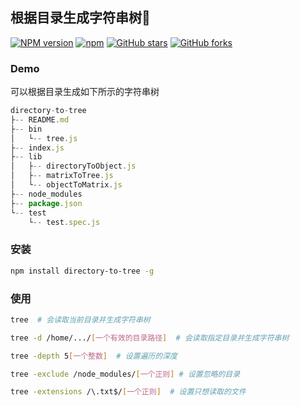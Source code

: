 ## 根据目录生成字符串树🌲

[![NPM version](https://img.shields.io/npm/v/directory-to-tree.svg?style=flat)](https://npmjs.org/package/yumu)
[![npm](https://img.shields.io/npm/dt/directory-to-tree.svg)](https://npmjs.org/package/yumu)
[![GitHub stars](https://img.shields.io/github/stars/dushao103500/directory-to-tree.svg?style=social&label=Star)](https://github.com/dushao103500/directory-to-tree)
[![GitHub forks](https://img.shields.io/github/forks/dushao103500/directory-to-tree.svg?style=social&label=Fork)](https://github.com/dushao103500/directory-to-tree)

### Demo
可以根据目录生成如下所示的字符串树
```javascript
directory-to-tree
├-- README.md
├-- bin
│   └-- tree.js
├-- index.js
├-- lib
│   ├-- directoryToObject.js
│   ├-- matrixToTree.js
│   └-- objectToMatrix.js
├-- node_modules
├-- package.json
└-- test
    └-- test.spec.js
```

### 安装

```bash
npm install directory-to-tree -g
```

### 使用

```bash
tree  # 会读取当前目录并生成字符串树

tree -d /home/.../[一个有效的目录路径]  # 会读取指定目录并生成字符串树

tree -depth 5[一个整数]  # 设置遍历的深度

tree -exclude /node_modules/[一个正则] # 设置忽略的目录

tree -extensions /\.txt$/[一个正则]  # 设置只想读取的文件
```